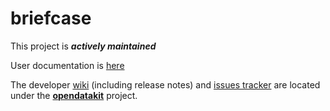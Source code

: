 # briefcase

This project is __*actively maintained*__

User documentation is [here](https://opendatakit.org/use/briefcase/)

The developer [wiki](https://github.com/opendatakit/opendatakit/wiki) (including release notes) and
[issues tracker](https://github.com/opendatakit/opendatakit/issues) are located under
the [**opendatakit**](https://github.com/opendatakit/opendatakit) project.
